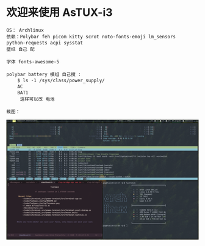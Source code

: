 # 欢迎来使用 AsTUX-i3
	OS： Archlinux
	依赖：Polybar feh picom kitty scrot noto-fonts-emoji lm_sensors  python-requests acpi sysstat 
	壁纸 自己 配 
	
	字体 fonts-awesome-5

	polybar battery 模组 自己搜 :
		$ ls -1 /sys/class/power_supply/
		AC
		BAT1	
		 这样可以改 电池 
		
	截图：
	
![i3-gaps](i3.png "i3gaps")


